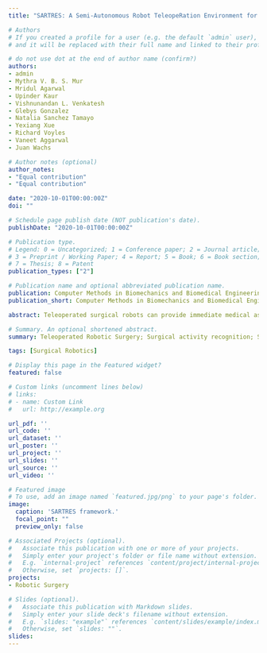 ```yaml
---
title: "SARTRES: A Semi-Autonomous Robot TeleopeRation Environment for Surgery"

# Authors
# If you created a profile for a user (e.g. the default `admin` user), write the username (folder name) here 
# and it will be replaced with their full name and linked to their profile.

# do not use dot at the end of author name (confirm?)
authors:
- admin
- Mythra V. B. S. Mur
- Mridul Agarwal
- Upinder Kaur
- Vishnunandan L. Venkatesh
- Glebys Gonzalez
- Natalia Sanchez Tamayo
- Yexiang Xue
- Richard Voyles
- Vaneet Aggarwal
- Juan Wachs

# Author notes (optional)
author_notes:
- "Equal contribution"
- "Equal contribution"

date: "2020-10-01T00:00:00Z"
doi: ""

# Schedule page publish date (NOT publication's date).
publishDate: "2020-10-01T00:00:00Z"

# Publication type.
# Legend: 0 = Uncategorized; 1 = Conference paper; 2 = Journal article;
# 3 = Preprint / Working Paper; 4 = Report; 5 = Book; 6 = Book section;
# 7 = Thesis; 8 = Patent
publication_types: ["2"]

# Publication name and optional abbreviated publication name.
publication: Computer Methods in Biomechanics and Biomedical Engineering - Imaging & Visualization (Presented at AE-CAI | CARE | OR 2.0 Joint MICCAI Workshop)
publication_short: Computer Methods in Biomechanics and Biomedical Engineering - Imaging & Visualization Journal 2020

abstract: Teleoperated surgical robots can provide immediate medical assistance in austere and hostile environments. However, such scenarios are time-sensitive and thus, require highbandwidth and low-latency communication links which might be unavailable. Systems with a higher degree of autonomy can address these issues as they can operate even with intermittent feedback from the surgeon. The system presented in this paper has a standard surgical teleoperation interface, which provides surgeons with an environment on which they are trained. In our semi-autonomous robotic framework, high level instructions are inferred from the surgeon's actions and then executed semi-autonomously on the robot. The framework consists of two main modules - (i) Recognition Module - which recognizes atomic sub-tasks (i.e., surgemes) performed at the operator end, and (ii) Execution Module - which executes the identified surgemes at the robot end using task contextual information. The peg transfer task was selected for this paper due to its importance in laparoscopic surgical training. The experiments were performed on the DESK surgical dataset to show the effectiveness of our framework using two metrics - user intervention, measured in terms of degree of autonomy, and success rateof surgeme execution. We achieved an average accuracy of 91.5% for surgeme recognition and a success rate of 86% during surgeme execution. Furthermore, we obtained an average success rate of 53.9% for the overall task, using a model-based approach with a degree of autonomy of 99.33%.

# Summary. An optional shortened abstract.
summary: Teleoperated Robotic Surgery; Surgical activity recognition; Surgical vision and perception

tags: [Surgical Robotics]

# Display this page in the Featured widget?
featured: false

# Custom links (uncomment lines below)
# links:
# - name: Custom Link
#   url: http://example.org

url_pdf: ''
url_code: ''
url_dataset: ''
url_poster: ''
url_project: ''
url_slides: ''
url_source: ''
url_video: ''

# Featured image
# To use, add an image named `featured.jpg/png` to your page's folder. 
image:
  caption: 'SARTRES framework.'
  focal_point: ""
  preview_only: false

# Associated Projects (optional).
#   Associate this publication with one or more of your projects.
#   Simply enter your project's folder or file name without extension.
#   E.g. `internal-project` references `content/project/internal-project/index.md`.
#   Otherwise, set `projects: []`.
projects:
- Robotic Surgery

# Slides (optional).
#   Associate this publication with Markdown slides.
#   Simply enter your slide deck's filename without extension.
#   E.g. `slides: "example"` references `content/slides/example/index.md`.
#   Otherwise, set `slides: ""`.
slides: 
---
```

